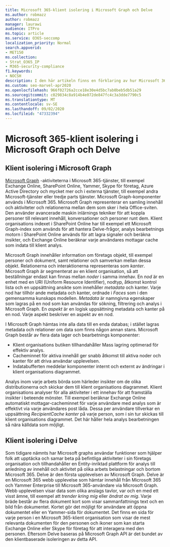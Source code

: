 ```yaml
---
title: Microsoft 365-klient isolering i Microsoft Graph och Delve
ms.author: robmazz
author: robmazz
manager: laurawi
audience: ITPro
ms.topic: article
ms.service: O365-seccomp
localization_priority: Normal
search.appverid:
- MET150
ms.collection:
- Strat_O365_IP
- M365-security-compliance
f1.keywords:
- NOCSH
description: I den här artikeln finns en förklaring av hur Microsoft 365-klient isolering fungerar i Office Graph och i Delve.
ms.custom: seo-marvel-apr2020
ms.openlocfilehash: 966f02726a2cce18e30e4d5bc7ab0beb5db51a29
ms.sourcegitcommit: c029834c8a914b4e072de847fc4c3a3dde7790c5
ms.translationtype: MT
ms.contentlocale: sv-SE
ms.lasthandoff: 09/02/2020
ms.locfileid: "47332394"
---
```

# <a name="microsoft-365-tenant-isolation-in-the-microsoft-graph-and-delve"></a>Microsoft 365-klient isolering i Microsoft Graph och Delve

## <a name="tenant-isolation-in-the-microsoft-graph"></a>Klient isolering i Microsoft Graph

[Microsoft Graph](https://developer.microsoft.com/graph) -aktiviteterna i Microsoft 365-tjänster, till exempel Exchange Online, SharePoint Online, Yammer, Skype för företag, Azure Active Directory och mycket mer och i externa tjänster, till exempel andra Microsoft-tjänster eller tredje parts tjänster. Microsoft Graph-komponenter används i Microsoft 365. Microsoft Graph representerar en samling innehåll och aktiviteter och relationerna mellan dem som sker i hela Office-sviten. Den använder avancerade maskin inlärnings tekniker för att koppla personer till relevant innehåll, konversationer och personer runt dem. Klient organisations indexet i SharePoint Online har till exempel ett Microsoft Graph-index som används för att hantera Delve-frågor, analys bearbetnings motorn i SharePoint Online används för att lagra signaler och beräkna insikter, och Exchange Online beräknar varje användares mottagar cache som indata till klient analys.

Microsoft Graph innehåller information om företags objekt, till exempel personer och dokument, samt relationer och samverkan mellan dessa objekt. Relationerna och interaktionerna representeras som *kanter*. Microsoft Graph är segmenterat av en klient organisation, så att beställningar endast kan finnas mellan *noder* i samma innehav. En *nod* är en enhet med en URI (Uniform Resource Identifier), nodtyp, åtkomst kontrol lista och en uppsättning ansikte som innehåller *metadata* och kanter. Varje nod har tillhör ande metadata och kanter, ordnade i *Faces* som i den gemensamma kunskaps modellen. *Metadata* är namngivna egenskaper som lagras på en nod som kan användas för sökning, filtrering och analys i Microsoft Graph. En *aspekt* är en logisk uppsättning metadata och kanter på en nod. Varje aspekt beskriver en aspekt av en nod. 

I Microsoft Graph hämtas inte alla data till en enda databas; i stället lagras metadata och relationer om data som finns någon annan stans. Microsoft Graph består av flera data lager och bearbetnings komponenter:

- Klient organisations butiken tillhandahåller Mass lagring optimerad för effektiv analys.
- Cacheminnet för aktiva innehåll ger snabb åtkomst till aktiva noder och kanter för att driva användar upplevelsen.
- Indatabufferten meddelar komponenter internt och externt av ändringar i klient organisations diagrammet.

Analys inom varje arbets börda som härleder insikter om de olika distributionerna och skickar dem till klient organisations diagrammet. Klient organisations analyser för alla aktiviteter i ett innehav för att framställa insikter i beteende mönster. Till exempel beräknar Exchange Online automatiskt mottagar-cacheminnet för varje användare med analys som är effektivt via varje användares post låda. Dessa per användare tillverkar en uppsättning *RecipientCache kanter* på varje person, som i sin tur skickas till klient organisations diagrammet. Det här håller hela analys bearbetningen så nära källdata som möjligt.

## <a name="tenant-isolation-in-delve"></a>Klient isolering i Delve

Som tidigare nämnts har Microsoft graphs användar funktioner som hjälper folk att upptäcka och samar beta på befintliga aktiviteter i sin företags organisation och tillhandahåller en Entity-inriktad plattform för analys till anledning av innehåll och aktivitet på olika arbets belastningar och bortom Microsoft 365. Delve är den första upplevelsen av Microsoft Graph.
Delve är en Microsoft 365 webb upplevelse som hämtar innehåll från Microsoft 365 och Yammer Enterprise till Microsoft 365-användare via Microsoft Graph. Webb upplevelsen visar data som olika anslags tavlor, var och en med ett visst ämne, till exempel att *trender kring mig* eller *ändrat av mig*. Varje bräde består av flera dokument kort som visar sammanfattnings text och en bild från dokumentet. Kortet gör det möjligt för användare att öppna dokumentet eller en Yammer-sida för dokumentet. Det finns en sida för varje person i en Microsoft 365-klient organisation som visar de mest relevanta dokumenten för den personen och ikoner som kan starta Exchange Online eller Skype för företag för att interagera med den personen. Eftersom Delve baseras på Microsoft Graph API är det bundet av den klientbaserade isoleringen av detta API.